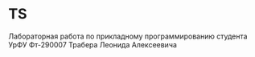# TS
Лабораторная работа по прикладному программированию студента УрФУ Фт-290007 Трабера Леонида Алексеевича
